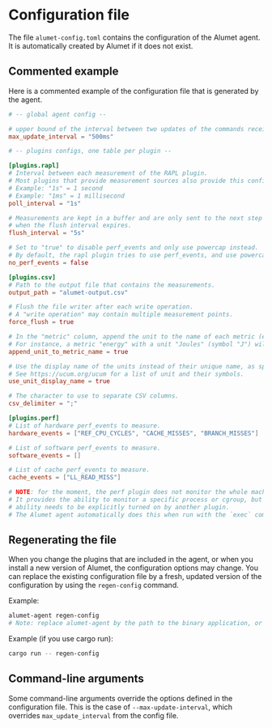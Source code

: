 # Configuration file

The file `alumet-config.toml` contains the configuration of the Alumet agent.
It is automatically created by Alumet if it does not exist.

## Commented example

Here is a commented example of the configuration file that is generated by the agent.

```toml
# -- global agent config --

# upper bound of the interval between two updates of the commands received by the measurement sources
max_update_interval = "500ms"

# -- plugins configs, one table per plugin --

[plugins.rapl]
# Interval between each measurement of the RAPL plugin.
# Most plugins that provide measurement sources also provide this configuration option.
# Example: "1s" = 1 second
# Example: "1ms" = 1 millisecond
poll_interval = "1s"

# Measurements are kept in a buffer and are only sent to the next step of the Alumet pipeline
# when the flush interval expires.
flush_interval = "5s"

# Set to "true" to disable perf_events and only use powercap instead.
# By default, the rapl plugin tries to use perf_events, and use powercap if that fails.
no_perf_events = false

[plugins.csv]
# Path to the output file that contains the measurements.
output_path = "alumet-output.csv"

# Flush the file writer after each write operation.
# A "write operation" may contain multiple measurement points.
force_flush = true

# In the "metric" column, append the unit to the name of each metric (except if the unit's name is empty).
# For instance, a metric "energy" with a unit "Joules" (symbol "J") will be serialized as "energy_J".
append_unit_to_metric_name = true

# Use the display name of the units instead of their unique name, as specified by the UCUM.
# See https://ucum.org/ucum for a list of unit and their symbols.
use_unit_display_name = true

# The character to use to separate CSV columns.
csv_delimiter = ";"

[plugins.perf]
# List of hardware perf_events to measure.
hardware_events = ["REF_CPU_CYCLES", "CACHE_MISSES", "BRANCH_MISSES"]

# List of software perf_events to measure.
software_events = []

# List of cache perf_events to measure.
cache_events = ["LL_READ_MISS"]

# NOTE: for the moment, the perf plugin does not monitor the whole machine.
# It provides the ability to monitor a specific process or cgroup, but this
# ability needs to be explicitly turned on by another plugin.
# The Alumet agent automatically does this when run with the `exec` command.
```

## Regenerating the file

When you change the plugins that are included in the agent, or when you install a new version of Alumet,
the configuration options may change. You can replace the existing configuration file by a fresh, updated
version of the configuration by using the `regen-config` command.

Example:
```sh
alumet-agent regen-config
# Note: replace alumet-agent by the path to the binary application, or by `cargo run --`
```

Example (if you use cargo run):
```sh
cargo run -- regen-config
```

## Command-line arguments

Some command-line arguments override the options defined in the configuration file.
This is the case of `--max-update-interval`, which overrides `max_update_interval` from the config file.
